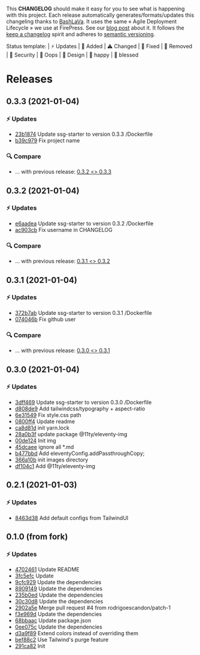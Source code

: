 This **CHANGELOG** should make it easy for you to see what is happening with this project. Each release automatically generates/formats/updates this changeling thanks to [BashLaVa](https://github.com/pascalandy/bashlava). It uses the same « Agile Deployment Lifecycle » we use at FirePress. See our [blog post](https://firepress.org/en/how-do-we-update-hundreds-of-ghosts-websites-on-docker-swarm/) about it. It follows the [keep a changelog](https://keepachangelog.com/en/1.0.0/) spirit and adheres to [semantic versioning](https://semver.org/spec/v2.0.0.html).

Status template:
| ⚡️ Updates | 🚀 Added | ⚠️ Changed |
🐛 Fixed | 🛑 Removed | 🔑 Security |
🙈 Oops | 🎨 Design | 🎉 happy | 🙌 blessed

# Releases

## 0.3.3 (2021-01-04)
### ⚡️ Updates
- [23b1874](https://github.com/pascalandy/ssg-starter/commit/23b1874) Update ssg-starter to version 0.3.3 /Dockerfile
- [b39c979](https://github.com/pascalandy/ssg-starter/commit/b39c979) Fix project name

### 🔍 Compare
- ... with previous release: [0.3.2 <> 0.3.3](https://github.com/pascalandy/ssg-starter/compare/0.3.2...0.3.3)

## 0.3.2 (2021-01-04)
### ⚡️ Updates
- [e6aadea](https://github.com/pascalandy/ssg-starter/commit/e6aadea) Update ssg-starter to version 0.3.2 /Dockerfile
- [ac903cb](https://github.com/pascalandy/ssg-starter/commit/ac903cb) Fix username in CHANGELOG

### 🔍 Compare
- ... with previous release: [0.3.1 <> 0.3.2](https://github.com/pascalandy/ssg-starter/compare/0.3.1...0.3.2)

## 0.3.1 (2021-01-04)
### ⚡️ Updates
- [372b7ab](https://github.com/pascalandy/ssg-starter/commit/372b7ab) Update ssg-starter to version 0.3.1 /Dockerfile
- [074046b](https://github.com/pascalandy/ssg-starter/commit/074046b) Fix github user

### 🔍 Compare
- ... with previous release: [0.3.0 <> 0.3.1](https://github.com/pascalandy/ssg-starter/compare/0.3.0...0.3.1)

## 0.3.0 (2021-01-04)
### ⚡️ Updates
- [3dff469](https://github.com/pascalandy/ssg-starter/commit/3dff469) Update ssg-starter to version 0.3.0 /Dockerfile
- [d808de9](https://github.com/pascalandy/ssg-starter/commit/d808de9) Add tailwindcss/typography + aspect-ratio
- [6e31549](https://github.com/pascalandy/ssg-starter/commit/6e31549) Fix style.css path
- [0800ff4](https://github.com/pascalandy/ssg-starter/commit/0800ff4) Update readme
- [ca8d81d](https://github.com/pascalandy/ssg-starter/commit/ca8d81d) init yarn.lock
- [28a0b3f](https://github.com/pascalandy/ssg-starter/commit/28a0b3f) update package @11ty/eleventy-img
- [00de124](https://github.com/pascalandy/ssg-starter/commit/00de124) Init img
- [45dcaee](https://github.com/pascalandy/ssg-starter/commit/45dcaee) ignore all *.md
- [b477bbd](https://github.com/pascalandy/ssg-starter/commit/b477bbd) Add eleventyConfig.addPassthroughCopy;
- [366a10b](https://github.com/pascalandy/ssg-starter/commit/366a10b) init images directory
- [df104c1](https://github.com/pascalandy/ssg-starter/commit/df104c1) Add @11ty/eleventy-img

## 0.2.1 (2021-01-03)
### ⚡️ Updates
- [8463d38](https://github.com/pascalandy/ssg-starter/commit/8463d38) Add default configs from TailwindUI

## 0.1.0 (from fork)
### ⚡️ Updates
- [4702461](https://github.com/pascalandy/ssg-starter/commit/4702461) Update README
- [3fc5efc](https://github.com/pascalandy/ssg-starter/commit/3fc5efc) Update
- [9cfc929](https://github.com/pascalandy/ssg-starter/commit/9cfc929) Update the dependencies
- [8909149](https://github.com/pascalandy/ssg-starter/commit/8909149) Update the dependencies
- [235b0ed](https://github.com/pascalandy/ssg-starter/commit/235b0ed) Update the dependencies
- [30c30d8](https://github.com/pascalandy/ssg-starter/commit/30c30d8) Update the dependencies
- [2902a5e](https://github.com/pascalandy/ssg-starter/commit/2902a5e) Merge pull request #4 from rodrigoescandon/patch-1
- [f3e969d](https://github.com/pascalandy/ssg-starter/commit/f3e969d) Update the dependencies
- [68bbaac](https://github.com/pascalandy/ssg-starter/commit/68bbaac) Update package.json
- [0ee075c](https://github.com/pascalandy/ssg-starter/commit/0ee075c) Update the dependencies
- [d3a9f89](https://github.com/pascalandy/ssg-starter/commit/d3a9f89) Extend colors instead of overriding them
- [bef88c2](https://github.com/pascalandy/ssg-starter/commit/bef88c2) Use Tailwind's purge feature
- [291ca82](https://github.com/pascalandy/ssg-starter/commit/291ca82) Init
